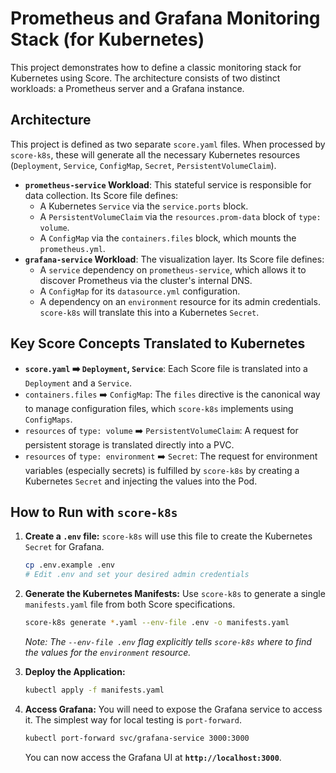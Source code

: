 # Prometheus and Grafana Monitoring Stack (for Kubernetes)

This project demonstrates how to define a classic monitoring stack for Kubernetes using Score. The architecture consists of two distinct workloads: a Prometheus server and a Grafana instance.

## Architecture

This project is defined as two separate `score.yaml` files. When processed by `score-k8s`, these will generate all the necessary Kubernetes resources (`Deployment`, `Service`, `ConfigMap`, `Secret`, `PersistentVolumeClaim`).

*   **`prometheus-service` Workload**: This stateful service is responsible for data collection. Its Score file defines:
    *   A Kubernetes `Service` via the `service.ports` block.
    *   A `PersistentVolumeClaim` via the `resources.prom-data` block of `type: volume`.
    *   A `ConfigMap` via the `containers.files` block, which mounts the `prometheus.yml`.
*   **`grafana-service` Workload**: The visualization layer. Its Score file defines:
    *   A `service` dependency on `prometheus-service`, which allows it to discover Prometheus via the cluster's internal DNS.
    *   A `ConfigMap` for its `datasource.yml` configuration.
    *   A dependency on an `environment` resource for its admin credentials. `score-k8s` will translate this into a Kubernetes `Secret`.

## Key Score Concepts Translated to Kubernetes

*   **`score.yaml` ➡️ `Deployment`, `Service`**: Each Score file is translated into a `Deployment` and a `Service`.
*   `containers.files` ➡️ `ConfigMap`: The `files` directive is the canonical way to manage configuration files, which `score-k8s` implements using `ConfigMaps`.
*   `resources` of `type: volume` ➡️ `PersistentVolumeClaim`: A request for persistent storage is translated directly into a PVC.
*   `resources` of `type: environment` ➡️ `Secret`: The request for environment variables (especially secrets) is fulfilled by `score-k8s` by creating a Kubernetes `Secret` and injecting the values into the Pod.

## How to Run with `score-k8s`

1.  **Create a `.env` file:**
    `score-k8s` will use this file to create the Kubernetes `Secret` for Grafana.
    ```bash
    cp .env.example .env
    # Edit .env and set your desired admin credentials
    ```

2.  **Generate the Kubernetes Manifests:**
    Use `score-k8s` to generate a single `manifests.yaml` file from both Score specifications.
    ```bash
    score-k8s generate *.yaml --env-file .env -o manifests.yaml
    ```
    *Note: The `--env-file .env` flag explicitly tells `score-k8s` where to find the values for the `environment` resource.*

3.  **Deploy the Application:**
    ```bash
    kubectl apply -f manifests.yaml
    ```

4.  **Access Grafana:**
    You will need to expose the Grafana service to access it. The simplest way for local testing is `port-forward`.
    ```bash
    kubectl port-forward svc/grafana-service 3000:3000
    ```
    You can now access the Grafana UI at **`http://localhost:3000`**.